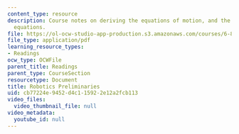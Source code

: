 ```yaml
---
content_type: resource
description: Course notes on deriving the equations of motion, and the manipulator
  equations.
file: https://ol-ocw-studio-app-production.s3.amazonaws.com/courses/6-832-underactuated-robotics-spring-2009/cb77224e9452d4c115922e12a2fcb113_MIT6_832s09_read_appA.pdf
file_type: application/pdf
learning_resource_types:
- Readings
ocw_type: OCWFile
parent_title: Readings
parent_type: CourseSection
resourcetype: Document
title: Robotics Preliminaries
uid: cb77224e-9452-d4c1-1592-2e12a2fcb113
video_files:
  video_thumbnail_file: null
video_metadata:
  youtube_id: null
---
```

